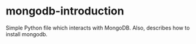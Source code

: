 # mongodb-introduction
Simple Python file which interacts with MongoDB. Also, describes how to install mongodb.
